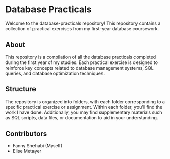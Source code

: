 # Database Practicals

Welcome to the database-practicals repository! This repository contains a collection of practical exercises from my first-year database coursework.

## About

This repository is a compilation of all the database practicals completed during the first year of my studies. Each practical exercise is designed to reinforce key concepts related to database management systems, SQL queries, and database optimization techniques.

## Structure

The repository is organized into folders, with each folder corresponding to a specific practical exercise or assignment. Within each folder, you'll find the work I have done. Additionally, you may find supplementary materials such as SQL scripts, data files, or documentation to aid in your understanding.

## Contributors

- Fanny Shehabi (Myself)
- Elise Metayer
